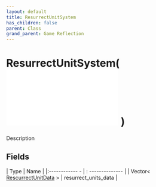 ```yaml
---
layout: default
title: ResurrectUnitSystem
has_children: false
parent: Class
grand_parent: Game Reflection
---
```

# ResurrectUnitSystem( ![ System ](game-reflection/classes/system.md) )
Description 

## Fields
| Type | Name |
|:------------ - | : -------------- |
| Vector< [RescurrectUnitData](game-reflection/classes/rescurrect_unit_data.md) > | resurrect_units_data |
